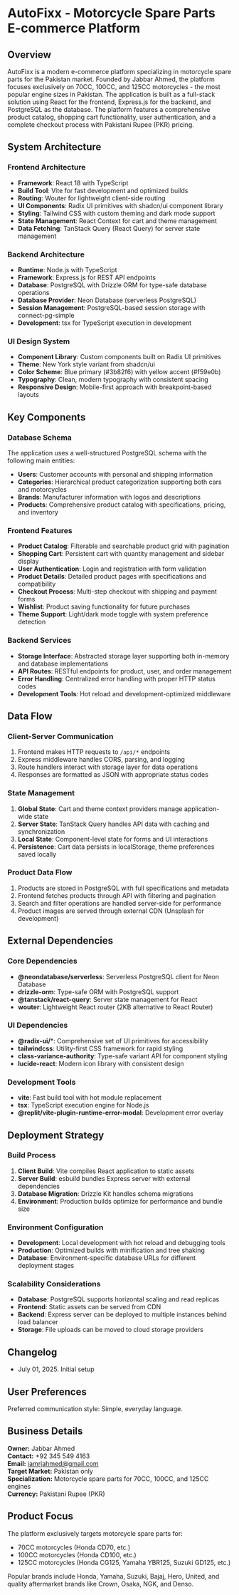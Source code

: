 # AutoFixx - Motorcycle Spare Parts E-commerce Platform

## Overview

AutoFixx is a modern e-commerce platform specializing in motorcycle spare parts for the Pakistan market. Founded by Jabbar Ahmed, the platform focuses exclusively on 70CC, 100CC, and 125CC motorcycles - the most popular engine sizes in Pakistan. The application is built as a full-stack solution using React for the frontend, Express.js for the backend, and PostgreSQL as the database. The platform features a comprehensive product catalog, shopping cart functionality, user authentication, and a complete checkout process with Pakistani Rupee (PKR) pricing.

## System Architecture

### Frontend Architecture
- **Framework**: React 18 with TypeScript
- **Build Tool**: Vite for fast development and optimized builds
- **Routing**: Wouter for lightweight client-side routing
- **UI Components**: Radix UI primitives with shadcn/ui component library
- **Styling**: Tailwind CSS with custom theming and dark mode support
- **State Management**: React Context for cart and theme management
- **Data Fetching**: TanStack Query (React Query) for server state management

### Backend Architecture
- **Runtime**: Node.js with TypeScript
- **Framework**: Express.js for REST API endpoints
- **Database**: PostgreSQL with Drizzle ORM for type-safe database operations
- **Database Provider**: Neon Database (serverless PostgreSQL)
- **Session Management**: PostgreSQL-based session storage with connect-pg-simple
- **Development**: tsx for TypeScript execution in development

### UI Design System
- **Component Library**: Custom components built on Radix UI primitives
- **Theme**: New York style variant from shadcn/ui
- **Color Scheme**: Blue primary (#3b82f6) with yellow accent (#f59e0b)
- **Typography**: Clean, modern typography with consistent spacing
- **Responsive Design**: Mobile-first approach with breakpoint-based layouts

## Key Components

### Database Schema
The application uses a well-structured PostgreSQL schema with the following main entities:

- **Users**: Customer accounts with personal and shipping information
- **Categories**: Hierarchical product categorization supporting both cars and motorcycles
- **Brands**: Manufacturer information with logos and descriptions
- **Products**: Comprehensive product catalog with specifications, pricing, and inventory

### Frontend Features
- **Product Catalog**: Filterable and searchable product grid with pagination
- **Shopping Cart**: Persistent cart with quantity management and sidebar display
- **User Authentication**: Login and registration with form validation
- **Product Details**: Detailed product pages with specifications and compatibility
- **Checkout Process**: Multi-step checkout with shipping and payment forms
- **Wishlist**: Product saving functionality for future purchases
- **Theme Support**: Light/dark mode toggle with system preference detection

### Backend Services
- **Storage Interface**: Abstracted storage layer supporting both in-memory and database implementations
- **API Routes**: RESTful endpoints for product, user, and order management
- **Error Handling**: Centralized error handling with proper HTTP status codes
- **Development Tools**: Hot reload and development-optimized middleware

## Data Flow

### Client-Server Communication
1. Frontend makes HTTP requests to `/api/*` endpoints
2. Express middleware handles CORS, parsing, and logging
3. Route handlers interact with storage layer for data operations
4. Responses are formatted as JSON with appropriate status codes

### State Management
1. **Global State**: Cart and theme context providers manage application-wide state
2. **Server State**: TanStack Query handles API data with caching and synchronization
3. **Local State**: Component-level state for forms and UI interactions
4. **Persistence**: Cart data persists in localStorage, theme preferences saved locally

### Product Data Flow
1. Products are stored in PostgreSQL with full specifications and metadata
2. Frontend fetches products through API with filtering and pagination
3. Search and filter operations are handled server-side for performance
4. Product images are served through external CDN (Unsplash for development)

## External Dependencies

### Core Dependencies
- **@neondatabase/serverless**: Serverless PostgreSQL client for Neon Database
- **drizzle-orm**: Type-safe ORM with PostgreSQL support
- **@tanstack/react-query**: Server state management for React
- **wouter**: Lightweight React router (2KB alternative to React Router)

### UI Dependencies
- **@radix-ui/***: Comprehensive set of UI primitives for accessibility
- **tailwindcss**: Utility-first CSS framework for rapid styling
- **class-variance-authority**: Type-safe variant API for component styling
- **lucide-react**: Modern icon library with consistent design

### Development Tools
- **vite**: Fast build tool with hot module replacement
- **tsx**: TypeScript execution engine for Node.js
- **@replit/vite-plugin-runtime-error-modal**: Development error overlay

## Deployment Strategy

### Build Process
1. **Client Build**: Vite compiles React application to static assets
2. **Server Build**: esbuild bundles Express server with external dependencies
3. **Database Migration**: Drizzle Kit handles schema migrations
4. **Environment**: Production builds optimize for performance and bundle size

### Environment Configuration
- **Development**: Local development with hot reload and debugging tools
- **Production**: Optimized builds with minification and tree shaking
- **Database**: Environment-specific database URLs for different deployment stages

### Scalability Considerations
- **Database**: PostgreSQL supports horizontal scaling and read replicas
- **Frontend**: Static assets can be served from CDN
- **Backend**: Express server can be deployed to multiple instances behind load balancer
- **Storage**: File uploads can be moved to cloud storage providers

## Changelog
- July 01, 2025. Initial setup

## User Preferences

Preferred communication style: Simple, everyday language.

## Business Details

**Owner:** Jabbar Ahmed  
**Contact:** +92 345 549 4163  
**Email:** iamrjahmed@gmail.com  
**Target Market:** Pakistan only  
**Specialization:** Motorcycle spare parts for 70CC, 100CC, and 125CC engines  
**Currency:** Pakistani Rupee (PKR)  

## Product Focus

The platform exclusively targets motorcycle spare parts for:
- 70CC motorcycles (Honda CD70, etc.)
- 100CC motorcycles (Honda CD100, etc.) 
- 125CC motorcycles (Honda CG125, Yamaha YBR125, Suzuki GD125, etc.)

Popular brands include Honda, Yamaha, Suzuki, Bajaj, Hero, United, and quality aftermarket brands like Crown, Osaka, NGK, and Denso.